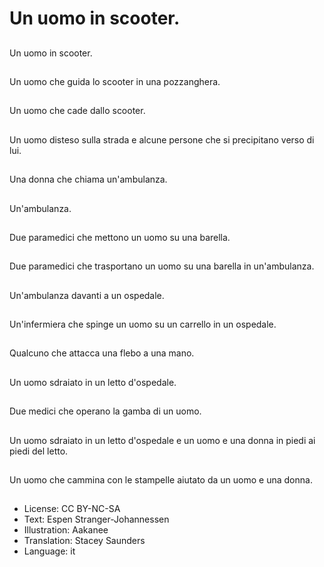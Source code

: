 # Un uomo in scooter.

##
Un uomo in scooter.

##
Un uomo che guida lo scooter in una pozzanghera.

##
Un uomo che cade dallo scooter.

##
Un uomo disteso sulla strada e alcune persone che si precipitano verso di lui.

##
Una donna che chiama un'ambulanza.

##
Un'ambulanza.

##
Due paramedici che mettono un uomo su una barella.

##
Due paramedici che trasportano un uomo su una barella in un'ambulanza.

##
Un'ambulanza davanti a un ospedale.

##
Un'infermiera che spinge un uomo su un carrello in un ospedale.

##
Qualcuno che attacca una flebo a una mano.

##
Un uomo sdraiato in un letto d'ospedale.

##
Due medici che operano la gamba di un uomo.

##
Un uomo sdraiato in un letto d'ospedale e un uomo e una donna in piedi ai piedi del letto.

##
Un uomo che cammina con le stampelle aiutato da un uomo e una donna.

##
* License: CC BY-NC-SA
* Text: Espen Stranger-Johannessen
* Illustration: Aakanee
* Translation: Stacey Saunders
* Language: it
